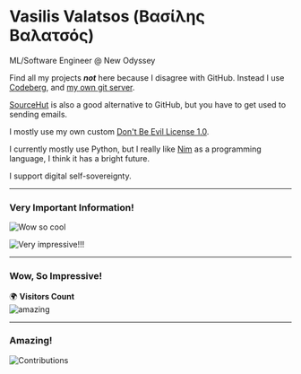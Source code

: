 # Vasilis Valatsos (Βασίλης Βαλατσός)

ML/Software Engineer @ New Odyssey

Find all my projects ***not*** here because I disagree with GitHub. Instead I use [Codeberg](https://codeberg.org/aethrvmn), and [my own git server](https://git.apotheke.earth).

[SourceHut](https://sr.ht) is also a good alternative to GitHub, but you have to get used to sending emails.

I mostly use my own custom [Don't Be Evil License 1.0](https://aethrvmn.gr/license).

I currently mostly use Python, but I really like [Nim](https://nim-lang.org) as a programming language, I think it has a bright future.

I support digital self-sovereignty.

---

### Very Important Information!
![Wow so cool](https://github-readme-stats.vercel.app/api?username=aethrvmn)

![Very impressive!!!](https://github-readme-stats.vercel.app/api/top-langs/?username=aethrvmn)

---

### Wow, So Impressive!
🌍 **Visitors Count**  
![amazing](https://komarev.com/ghpvc/?username=aethrvmn)

---

### Amazing!
![Contributions](https://github-contributor-stats.vercel.app/api?username=aethrvmn)

<!--
**aethrvmn/aethrvmn** is a ✨ _special_ ✨ repository because its `README.md` (this file) appears on your GitHub profile.

Here are some ideas to get you started:

- 🔭 I’m currently working on ...
- 🌱 I’m currently learning ...
- 👯 I’m looking to collaborate on ...
- 🤔 I’m looking for help with ...
- 💬 Ask me about ...
- 📫 How to reach me: ...
- 😄 Pronouns: ...
- ⚡ Fun fact: ...
-->
